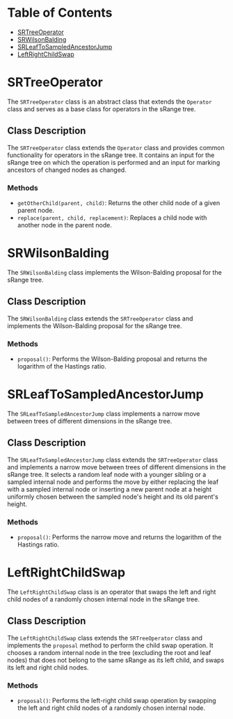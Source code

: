 # Table of Contents
- [SRTreeOperator](#srtreeoperator)
- [SRWilsonBalding](#srwilsonbalding)
- [SRLeafToSampledAncestorJump](#srleaftosampledancestorjump)
- [LeftRightChildSwap](#leftrightchildswap)

# SRTreeOperator

The `SRTreeOperator` class is an abstract class that extends the `Operator` class and serves as a base class for operators in the sRange tree.

## Class Description

The `SRTreeOperator` class extends the `Operator` class and provides common functionality for operators in the sRange tree. It contains an input for the sRange tree on which the operation is performed and an input for marking ancestors of changed nodes as changed.

### Methods

- `getOtherChild(parent, child)`: Returns the other child node of a given parent node.
- `replace(parent, child, replacement)`: Replaces a child node with another node in the parent node.

# SRWilsonBalding

The `SRWilsonBalding` class implements the Wilson-Balding proposal for the sRange tree.

## Class Description

The `SRWilsonBalding` class extends the `SRTreeOperator` class and implements the Wilson-Balding proposal for the sRange tree.

### Methods

- `proposal()`: Performs the Wilson-Balding proposal and returns the logarithm of the Hastings ratio.
# SRLeafToSampledAncestorJump

The `SRLeafToSampledAncestorJump` class implements a narrow move between trees of different dimensions in the sRange tree.

## Class Description

The `SRLeafToSampledAncestorJump` class extends the `SRTreeOperator` class and implements a narrow move between trees of different dimensions in the sRange tree. It selects a random leaf node with a younger sibling or a sampled internal node and performs the move by either replacing the leaf with a sampled internal node or inserting a new parent node at a height uniformly chosen between the sampled node's height and its old parent's height.

### Methods

- `proposal()`: Performs the narrow move and returns the logarithm of the Hastings ratio.

# LeftRightChildSwap

The `LeftRightChildSwap` class is an operator that swaps the left and right child nodes of a randomly chosen internal node in the sRange tree.

## Class Description

The `LeftRightChildSwap` class extends the `SRTreeOperator` class and implements the `proposal` method to perform the child swap operation. It chooses a random internal node in the tree (excluding the root and leaf nodes) that does not belong to the same sRange as its left child, and swaps its left and right child nodes.

### Methods

- `proposal()`: Performs the left-right child swap operation by swapping the left and right child nodes of a randomly chosen internal node.
